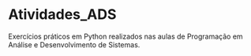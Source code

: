 # Atividades_ADS
Exercícios práticos em Python realizados nas aulas de Programação em Análise e Desenvolvimento de Sistemas. 
